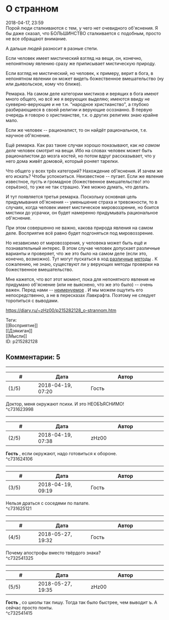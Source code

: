 О странном
==========

  
2018-04-17, 23:59  
 Порой люди сталкиваются с тем, у чего нет очевидного об'яснения. Я бы даже сказал, что БОЛЬШИНСТВО сталкивается с подобным, просто не все обращают внимание.   
   
 А дальше людей разносит в разные степи.   
   
 Если человек имеет мистический взгляд на вещи, он, конечно, непонятному явлению сразу же приписывает мистическую природу.   
   
 Если взгляд не мистический, но человек, к примеру, верит в бога, в непонятном явлении он может видеть божественное вмешательство (ну или дьявольское, кому что ближе).   
   
  Ремарка. На самом деле категории мистиков и верящих в бога имеют много общего, но всё же я верующих выделяю; имеются ввиду не суеверно-верующие и не т.н. "народное христианство", а глубоко разбирающиеся в своей религии и верующие осознанно. В первую очередь я говорю о христианстве, т.к. о других религиях знаю крайне мало.    
   
 Если же человек -- рационалист, то он найдёт рациональное, т.е. научное об'яснение.   
   
  Ещё ремарка. Как раз такие случаи хорошо показывают, как  *на самом деле*  человек смотрит на вещи. Ибо на словах человек может быть рационалистом до мозга костей, но потом вдруг рассказывает, что у него дома живёт домовой, который роняет тарелки.    
   
 Что общего у всех трёх категорий? Нахождение об'яснения. И зачем же его искать? Чтобы успокоиться. Неизвестное -- пугает. Если же явление известное, пусть и громадное (божественное вмешательство! это серьёзно), то уже не так страшно. Уже можно думать, что делать.   
   
  И тут появляется третья ремарка. Поскольку основная цель придумывания об'яснения -- уменьшение страха и тревожности, то в случаях, когда человек имеет мистическое мировоззрение, но боится мистики до усрачки, он будет намеренно придумывать рациональное об'яснение.    
   
 При этом совершенно не важно, какова природа явления на самом деле. Восприятие всё равно будет подгоняться под мировоззрение.   
   
 Но независимо от мировоззрения, у человека может быть ещё и познавательный интерес. В этом случае человек допускает различные варианты и проверяет, что же это было на самом деле (если это, конечно, возможно). Тут могут пускаться в ход  [различные](https://ru.wikipedia.org/wiki/%D0%9D%D0%B0%D1%83%D1%87%D0%BD%D1%8B%D0%B9_%D0%BC%D0%B5%D1%82%D0%BE%D0%B4)   [методы](https://ru.wikipedia.org/wiki/%D0%93%D0%B0%D0%B4%D0%B0%D0%BD%D0%B8%D1%8F)  . К сожалению, не знаю, существуют ли у верующих методы проверки на божественное вмешательство.   
   
 Мне кажется, что вот этот момент, пока для непонятного явления не придумано об'яснение (или не выяснено, что же это было) -- очень важен. Перед нами --  [неименуемое](http://lib.ru/INOFANT/LAWKRAFT/r_neimenuemoe.txt_with-big-pictures.html)  . И мы можем ощутить его непосредственно, а не в пересказах Лавкрафта. Поэтому не следует торопиться с выводами.   
  
<https://diary.ru/~zHz00/p215282128_o-strannom.htm>  
  
Теги:  
[[Восприятие]]  
[[Дзякиган]]  
[[Мысли]]  
ID: p215282128  


Комментарии: 5
--------------

  


---



|         #         |              Дата              |                     Автор                     |           ID           |
| --- | --- | --- | --- |
| (1/5) | 2018-04-19, 07:20 | Гость | c731623998 |

  
 Доктор, меня окружают психи. И это НЕОБЪЯСНИМО!   
 ^c731623998

---



|         #         |              Дата              |                     Автор                     |           ID           |
| --- | --- | --- | --- |
| (2/5) | 2018-04-19, 07:38 | zHz00 | c731624106 |

  
  **Гость**  , если окружают, надо готовиться к обороне.   
 ^c731624106

---



|         #         |              Дата              |                     Автор                     |           ID           |
| --- | --- | --- | --- |
| (3/5) | 2018-04-19, 09:19 | Гость | c731625121 |

  
 Нельзя драться с соседями по палате.   
 ^c731625121

---



|         #         |              Дата              |                     Автор                     |           ID           |
| --- | --- | --- | --- |
| (4/5) | 2018-05-27, 19:32 | Гость | c732541325 |

  
 Почему апострофы вместо твёрдого знака?   
 ^c732541325

---



|         #         |              Дата              |                     Автор                     |           ID           |
| --- | --- | --- | --- |
| (5/5) | 2018-05-27, 19:35 | zHz00 | c732541415 |

  
  **Гость**  , со школы так пишу. Тогда так было быстрее, чем выводит ъ. А сейчас просто понты.   
 ^c732541415